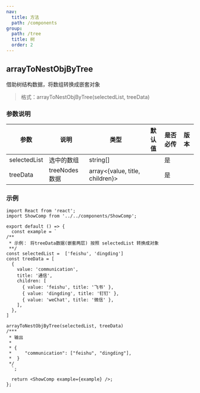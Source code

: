 ```yaml
---
nav:
  title: 方法
  path: /components
group:
  path: /tree
  title: 树
  order: 2
---
```


## arrayToNestObjByTree

借助树结构数据，将数组转换成嵌套对象

> 格式：arrayToNestObjByTree(selectedList, treeData)

### 参数说明

| 参数         | 说明           | 类型                            | 默认值 | 是否必传 | 版本 |
| ------------ | -------------- | ------------------------------- | ------ | -------- | ---- |
| selectedList | 选中的数组     | string[]                        |        | 是       |      |
| treeData     | treeNodes 数据 | array<{value, title, children}> |        | 是       |      |

### 示例

```tsx
import React from 'react';
import ShowComp from '../../components/ShowComp';

export default () => {
  const example = `
/**
 * 示例： 将treeData数据(嵌套两层) 按照 selectedList 转换成对象
 **/
const selectedList =  ['feishu', 'dingding']
const treeData = [
  {
    value: 'communication',
    title: '通信',
    children: [
      { value: 'feishu', title: '飞书' },
      { value: 'dingding', title: '钉钉' },
      { value: 'weChat', title: '微信' },
    ],
  },
]

arrayToNestObjByTree(selectedList, treeData)
/*** 
 * 输出
 * 
 * {
 *     "communication": ["feishu", "dingding"],
 *  }
 */
  `;

  return <ShowComp example={example} />;
};
```
